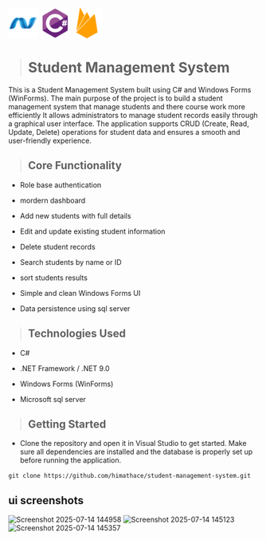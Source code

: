 <div>
  <img src="https://raw.githubusercontent.com/devicons/devicon/master/icons/dot-net/dot-net-original.svg" alt=".NET" width="60"/>
  <img src="https://raw.githubusercontent.com/devicons/devicon/master/icons/csharp/csharp-original.svg" alt="C#" width="60"/>
  <img src="https://raw.githubusercontent.com/devicons/devicon/master/icons/firebase/firebase-plain.svg" alt="Firebase Logo" width="60" height="60"/>
</div>
  
  

> #  Student Management System

This is a Student Management System built using C# and Windows Forms (WinForms). The main purpose of the project is to build a student management system that manage students and there course work more efficiently It allows administrators to manage student records easily through a graphical user interface. The application supports CRUD (Create, Read, Update, Delete) operations for student data and ensures a smooth and user-friendly experience.

> ##  Core Functionality
- Role base authentication

- mordern dashboard
  
- Add new students with full details

- Edit and update existing student information

- Delete student records

- Search students by name or ID

- sort students results

- Simple and clean Windows Forms UI

- Data persistence using sql server

> ## Technologies Used
- C#

- .NET Framework / .NET 9.0

- Windows Forms (WinForms)

- Microsoft sql server

> ##  Getting Started
- Clone the repository and open it in Visual Studio to get started.  Make sure all dependencies are installed and the database is properly set up before running the application.
```
git clone https://github.com/himathace/student-management-system.git
```

## ui screenshots
<img width="600" height="500" alt="Screenshot 2025-07-14 144958" src="https://github.com/user-attachments/assets/042d00b1-a077-44e6-b38d-d5ecef0a60e4" />
<img width="600" height="500" alt="Screenshot 2025-07-14 145123" src="https://github.com/user-attachments/assets/b9147f2f-b230-45d9-b83b-4bb108c2cc1d" />
<img width="600" height="500" alt="Screenshot 2025-07-14 145357" src="https://github.com/user-attachments/assets/9c176461-e62e-4365-9b5c-665e8a1a5ee6" />


